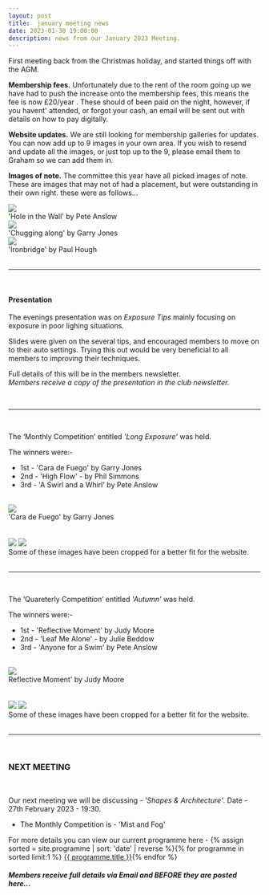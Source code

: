 ```yaml
---
layout: post
title:  january meeting news
date: 2023-01-30 19:00:00
description: news from our January 2023 Meeting.
---
```


First meeting back from the Christmas holiday, and started things off with the AGM.

__Membership fees.__ Unfortunately due to the rent of the room going up we have had to push the increase onto the membership fees, this means the fee is now £20/year . These should of been paid on the night, however, if you havent' attended, or forgot your cash, an email will be sent out with details on how to pay digitally.

__Website updates.__  We are still looking for membership galleries for updates. You can now add up to 9 images in your own area. If you wish to resend and update all the images, or just top up to the 9, please email them to Graham so we can add them in.

__Images of note.__ The committee this year have all picked images of note. These are images that may not of had a placement, but were outstanding in their own right. these were as follows...


<!-- Images from the Committee. -->
<div class="img_row">
	<img class="col three" src="{{ site.baseurl }}/assets/img/July22_Monthly/01 - Hole in the Wall.jpg">
</div>
<div class="col three caption">
	&#39;Hole in the Wall&#39; by Pete Anslow
</div>


<div class="img_row">
	<img class="col three" src="{{ site.baseurl }}/assets/img/LancasterMemorial22_Competition/10 - Chugging along.jpg">
</div>
<div class="col three caption">
	&#39;Chugging along&#39; by Garry Jones
</div>


<div class="img_row">
	<img class="col three" src="{{ site.baseurl }}/assets/img/October22_Monthly/06 - Ironbridge.jpg">
</div>
<div class="col three caption">
	&#39;Ironbridge&#39; by Paul Hough
</div>


<br>

<hr>

<br>

#### Presentation

The evenings presentation was on *Exposure Tips* mainly focusing on exposure in poor lighing situations.

Slides were given on the several tips, and encouraged members to move on to their auto settings. Trying this out would be very beneficial to all members to improving their techniques.

Full details of this will be in the members newsletter.
<br>
*Members receive a copy of the presentation in the club newsletter.*


<br>

<hr>

<br>

The ‘Monthly Competition’ entitled *'Long Exposure'* was held.

The winners were:-

<ul>
	<li>1st - &#39;Cara de Fuego&#39; by Garry Jones</li>
	<li>2nd - &#39;High Flow&#39; - by Phil Simmons</li>
	<li>3rd - &#39;A Swirl and a Whirl&#39; by Pete Anslow</li>
</ul>

<br>

<div class="img_row">
	<img class="col three" src="{{ site.baseurl }}/assets/img/January23_Monthly/02 - Cara de Fuego.jpg">
</div>
<div class="col three caption">
	&#39;Cara de Fuego&#39; by Garry Jones
</div>

<br>
<br>

<div class="img_row">
	<img class="col two" src="{{ site.baseurl }}/assets/img/January23_Monthly/01 - High Flow.jpg">
	<img class="col one" src="{{ site.baseurl }}/assets/img/January23_Monthly/08 - A Swirl and A Whirl.jpg">
</div>

<div class="col three caption">
	Some of these images have been cropped for a better fit for the website.
</div>


<br>

<hr>

<br>

The ‘Quareterly Competition’ entitled *'Autumn'* was held.

The winners were:-

<ul>
	<li>1st - &#39;Reflective Moment&#39; by Judy Moore</li>
	<li>2nd - &#39;Leaf Me Alone&#39; - by Julie Beddow</li>
	<li>3rd - &#39;Anyone for a Swim&#39; by Pete Anslow</li>
</ul>

<br>

<div class="img_row">
	<img class="col three" src="{{ site.baseurl }}/assets/img/January23_Quarterly/15 - Reflective Moment.jpg">
</div>
<div class="col three caption">
	Reflective Moment&#39; by Judy Moore
</div>

<br>
<br>

<div class="img_row">
	<img class="col two" src="{{ site.baseurl }}/assets/img/January23_Quarterly/07 - Leaf me alone!.jpg">
	<img class="col one" src="{{ site.baseurl }}/assets/img/January23_Quarterly/04 - Anyone For A Swim.jpg">
</div>

<div class="col three caption">
	Some of these images have been cropped for a better fit for the website.
</div>


<br>

<hr>

<br>



### NEXT MEETING
<br>

Our next meeting we will be discussing - *'Shapes & Architecture'*.
Date - 27th February 2023 - 19:30.

<ul>
    <li>The Monthly Competition is - 'Mist and Fog'</li>
    <!-- <li>The Lancaster Memorial Competition is - 'Autumn'</li> -->
</ul>

For more details you can view our current programme here - {% assign sorted = site.programme | sort: 'date' | reverse  %}{% for programme in sorted limit:1 %} <a class="footlink" href="{{ programme.url | prepend: site.baseurl }}">{{ programme.title }}</a>{% endfor %}

##### Members receive full details via Email and BEFORE they are posted here...

<br>